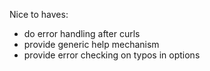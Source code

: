 
Nice to haves:
* do error handling after curls
* provide generic help mechanism
* provide error checking on typos in options
